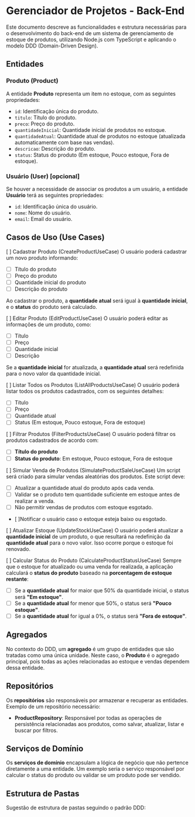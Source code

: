 # Gerenciador de Projetos - Back-End

Este documento descreve as funcionalidades e estrutura necessárias para o desenvolvimento do back-end de um sistema de gerenciamento de estoque de produtos, utilizando Node.js com TypeScript e aplicando o modelo DDD (Domain-Driven Design).

## Entidades

### Produto (Product)
A entidade **Produto** representa um item no estoque, com as seguintes propriedades:

- `id`: Identificação única do produto.
- `titulo`: Título do produto.
- `preco`: Preço do produto.
- `quantidadeInicial`: Quantidade inicial de produtos no estoque.
- `quantidadeAtual`: Quantidade atual de produtos no estoque (atualizada automaticamente com base nas vendas).
- `descricao`: Descrição do produto.
- `status`: Status do produto (Em estoque, Pouco estoque, Fora de estoque).

### Usuário (User) [opcional]
Se houver a necessidade de associar os produtos a um usuário, a entidade **Usuário** terá as seguintes propriedades:

- `id`: Identificação única do usuário.
- `nome`: Nome do usuário.
- `email`: Email do usuário.

## Casos de Uso (Use Cases)

[ ] Cadastrar Produto (CreateProductUseCase)
O usuário poderá cadastrar um novo produto informando:

   - [ ] Título do produto
   - [ ] Preço do produto 
   - [ ] Quantidade inicial do produto
   - [ ] Descrição do produto

Ao cadastrar o produto, a **quantidade atual** será igual à **quantidade inicial**, e o **status** do produto será calculado.

[ ] Editar Produto (EditProductUseCase)
O usuário poderá editar as informações de um produto, como:

- [ ] Título
- [ ] Preço
- [ ] Quantidade inicial
- [ ] Descrição

Se a **quantidade inicial** for atualizada, a **quantidade atual** será redefinida para o novo valor da quantidade inicial.

[ ] Listar Todos os Produtos (ListAllProductsUseCase)
O usuário poderá listar todos os produtos cadastrados, com os seguintes detalhes:

- [ ] Título
- [ ] Preço
- [ ] Quantidade atual
- [ ] Status (Em estoque, Pouco estoque, Fora de estoque)

[ ] Filtrar Produtos (FilterProductsUseCase)
O usuário poderá filtrar os produtos cadastrados de acordo com:

- [ ] **Título do produto**
- [ ] **Status do produto**: Em estoque, Pouco estoque, Fora de estoque

[ ] Simular Venda de Produtos (SimulateProductSaleUseCase)
Um script será criado para simular vendas aleatórias dos produtos. Este script deve:

- [ ] Atualizar a quantidade atual do produto após cada venda.
- [ ] Validar se o produto tem quantidade suficiente em estoque antes de realizar a venda.
- [ ] Não permitir vendas de produtos com estoque esgotado.
- [ ]Notificar o usuário caso o estoque esteja baixo ou esgotado.

[ ] Atualizar Estoque (UpdateStockUseCase)
O usuário poderá atualizar a **quantidade inicial** de um produto, o que resultará na redefinição da **quantidade atual** para o novo valor. Isso ocorre porque o estoque foi renovado.

[ ] Calcular Status do Produto (CalculateProductStatusUseCase)
Sempre que o estoque for atualizado ou uma venda for realizada, a aplicação calculará o **status do produto** baseado na **porcentagem de estoque restante**:

- [ ] Se a **quantidade atual** for maior que 50% da quantidade inicial, o status será **"Em estoque"**.
- [ ] Se a **quantidade atual** for menor que 50%, o status será **"Pouco estoque"**.
- [ ] Se a **quantidade atual** for igual a 0%, o status será **"Fora de estoque"**.

## Agregados

No contexto do DDD, um **agregado** é um grupo de entidades que são tratadas como uma única unidade. Neste caso, o **Produto** é o agregado principal, pois todas as ações relacionadas ao estoque e vendas dependem dessa entidade.

## Repositórios

Os **repositórios** são responsáveis por armazenar e recuperar as entidades. Exemplo de um repositório necessário:

- **ProductRepository**: Responsável por todas as operações de persistência relacionadas aos produtos, como salvar, atualizar, listar e buscar por filtros.

## Serviços de Domínio

Os **serviços de domínio** encapsulam a lógica de negócio que não pertence diretamente a uma entidade. Um exemplo seria o serviço responsável por calcular o status do produto ou validar se um produto pode ser vendido.

## Estrutura de Pastas

Sugestão de estrutura de pastas seguindo o padrão DDD:

